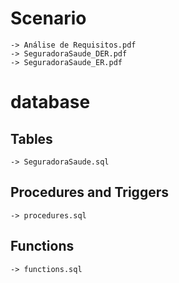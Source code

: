 # Scenario

	-> Análise de Requisitos.pdf
	-> SeguradoraSaude_DER.pdf
	-> SeguradoraSaude_ER.pdf

# database

## Tables
	
	-> SeguradoraSaude.sql
	
## Procedures and Triggers

	-> procedures.sql
	
## Functions

	-> functions.sql
